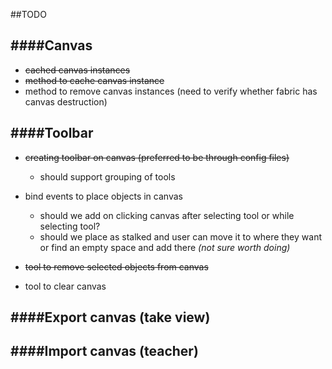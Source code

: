 ##TODO


####Canvas
------
* ~~cached canvas instances~~
* ~~method to cache canvas instance~~
* method to remove canvas instances (need to verify whether fabric has canvas destruction)

####Toolbar
----
* ~~creating toolbar on canvas (preferred to be through config files)~~
    * should support grouping of tools
    
* bind events to place objects in canvas
    * should we add on clicking canvas after selecting tool or while selecting tool? 
    * should we place as stalked and user can move it to where they want or find an empty space and add there *(not sure worth doing)*
* ~~tool to remove selected objects from canvas~~
* tool to clear canvas

####Export canvas (take view)
---

####Import canvas (teacher)
---